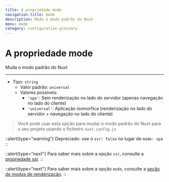 ```yaml
---
title: A propriedade mode
navigation.title: mode
description: Muda o modo padrão do Nuxt
menu: mode
category: configuration-glossary
---
```

# A propriedade mode

Muda o modo padrão do Nuxt

---

- Tipo: `string`
  - Valor padrão: `universal`
  - Valores possíveis:
    - `'spa'`: Sem renderização no lado do servidor (apenas navegação no lado do cliente)
    - `'universal'`: Aplicação isomorfica (renderização no lado do servidor + navegação no lado do cliente)

> Você pode usar esta opção para mudar o modo padrão do Nuxt para o seu projeto usando o ficiheiro `nuxt.config.js`

::alert{type="warning"}
Depreciado: use o `ssr: false` no lugar de `mode: spa`
::

::alert{type="next"}
Para saber mais sobre a opção `ssr`, consulte a [propriedade ssr](/docs/configuration-glossary/configuration-ssr).
::

::alert{type="next"}
Para saber mais sobre a opção `mode`, consulte a [seção de modos de renderização](/docs/features/rendering-modes).
::
